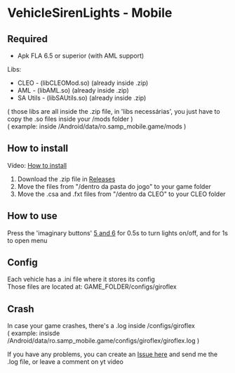 # VehicleSirenLights - Mobile

## Required
* Apk FLA 6.5 or superior (with AML support)

Libs:<br>

* CLEO - (libCLEOMod.so) (already inside .zip)
* AML - (libAML.so) (already inside .zip)
* SA Utils - (libSAUtils.so) (already inside .zip)

( those libs are all inside the .zip file, in 'libs necessárias', you just have to copy the .so files inside your /mods folder )<br>
( example: inside /Android/data/ro.samp_mobile.game/mods )<br>

## How to install
Vídeo: [How to install](https://www.youtube.com/watch?v=QWzTS0r7288)

1. Download the .zip file in [Releases](https://github.com/Danilo1301/GTASA_libGiroflex/releases)
2. Move the files from "/dentro da pasta do jogo" to your game folder
3. Move the .csa and .fxt files from "/dentro da CLEO" to your CLEO folder

## How to use
Press the 'imaginary buttons' [5 and 6](https://i.imgur.com/gUIXtPG_d.webp?maxwidth=1520&fidelity=grand) for 0.5s to turn lights on/off, and for 1s to open menu

## Config
Each vehicle has a .ini file where it stores its config<br>
Those files are located at: GAME_FOLDER/configs/giroflex

## Crash
In case your game crashes, there's a .log inside /configs/giroflex<br>
( example: insisde /Android/data/ro.samp_mobile.game/configs/giroflex/giroflex.log )<br>

If you have any problems, you can create an [Issue here](https://github.com/Danilo1301/GTASA_libGiroflex/issues) and send me the .log file, or leave a comment on yt video
